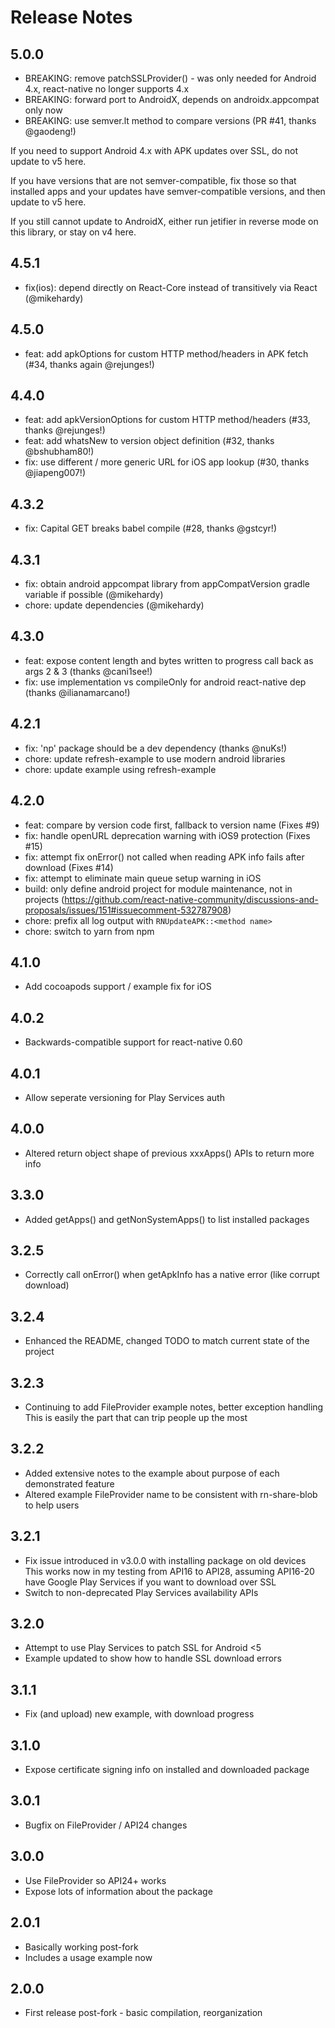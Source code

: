 # Release Notes

## 5.0.0

- BREAKING: remove patchSSLProvider() - was only needed for Android 4.x, react-native no longer supports 4.x
- BREAKING: forward port to AndroidX, depends on androidx.appcompat only now
- BREAKING: use semver.lt method to compare versions (PR #41, thanks @gaodeng!)

If you need to support Android 4.x with APK updates over SSL, do not update to v5 here. 

If you have versions that are not semver-compatible, fix those so that installed apps and your updates
have semver-compatible versions, and then update to v5 here.

If you still cannot update to AndroidX, either run jetifier in reverse mode on this library, or stay on v4 here.

## 4.5.1

- fix(ios): depend directly on React-Core instead of transitively via React (@mikehardy)

## 4.5.0

- feat: add apkOptions for custom HTTP method/headers in APK fetch (#34, thanks again @rejunges!)

## 4.4.0

- feat: add apkVersionOptions for custom HTTP method/headers (#33, thanks @rejunges!)
- feat: add whatsNew to version object definition (#32, thanks @bshubham80!)
- fix: use different / more generic URL for iOS app lookup (#30, thanks @jiapeng007!)

## 4.3.2

- fix: Capital GET breaks babel compile (#28, thanks @gstcyr!)

## 4.3.1

- fix: obtain android appcompat library from appCompatVersion gradle variable if possible (@mikehardy)
- chore: update dependencies (@mikehardy)

## 4.3.0

- feat: expose content length and bytes written to progress call back as args 2 & 3 (thanks @cani1see!)
- fix: use implementation vs compileOnly for android react-native dep (thanks @ilianamarcano!)

## 4.2.1

- fix: 'np' package should be a dev dependency (thanks @nuKs!)
- chore: update refresh-example to use modern android libraries
- chore: update example using refresh-example

## 4.2.0

- feat: compare by version code first, fallback to version name (Fixes #9)
- fix: handle openURL deprecation warning with iOS9 protection (Fixes #15)
- fix: attempt fix onError() not called when reading APK info fails after download (Fixes #14)
- fix: attempt to eliminate main queue setup warning in iOS
- build: only define android project for module maintenance, not in projects (https://github.com/react-native-community/discussions-and-proposals/issues/151#issuecomment-532787908)
- chore: prefix all log output with `RNUpdateAPK::<method name>`
- chore: switch to yarn from npm

## 4.1.0

- Add cocoapods support / example fix for iOS

## 4.0.2

- Backwards-compatible support for react-native 0.60

## 4.0.1

- Allow seperate versioning for Play Services auth

## 4.0.0

- Altered return object shape of previous xxxApps() APIs to return more info

## 3.3.0

- Added getApps() and getNonSystemApps() to list installed packages

## 3.2.5

- Correctly call onError() when getApkInfo has a native error (like corrupt download)

## 3.2.4

- Enhanced the README, changed TODO to match current state of the project

## 3.2.3

- Continuing to add FileProvider example notes, better exception handling
  This is easily the part that can trip people up the most

## 3.2.2

- Added extensive notes to the example about purpose of each demonstrated feature
- Altered example FileProvider name to be consistent with rn-share-blob to help users

## 3.2.1

- Fix issue introduced in v3.0.0 with installing package on old devices
  This works now in my testing from API16 to API28, assuming API16-20 have Google Play
  Services if you want to download over SSL
- Switch to non-deprecated Play Services availability APIs

## 3.2.0

- Attempt to use Play Services to patch SSL for Android <5
- Example updated to show how to handle SSL download errors

## 3.1.1

- Fix (and upload) new example, with download progress

## 3.1.0

- Expose certificate signing info on installed and downloaded package

## 3.0.1

- Bugfix on FileProvider / API24 changes

## 3.0.0

- Use FileProvider so API24+ works
- Expose lots of information about the package

## 2.0.1

- Basically working post-fork
- Includes a usage example now

## 2.0.0

- First release post-fork - basic compilation, reorganization
